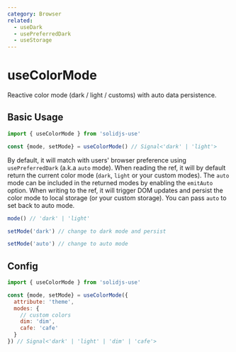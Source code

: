 ```yaml
---
category: Browser
related:
  - useDark
  - usePreferredDark
  - useStorage
---
```


# useColorMode

Reactive color mode (dark / light / customs) with auto data persistence.

## Basic Usage

```js
import { useColorMode } from 'solidjs-use'

const {mode, setMode} = useColorMode() // Signal<'dark' | 'light'>
```

By default, it will match with users' browser preference using `usePreferredDark` (a.k.a `auto` mode). When reading the ref, it will by default return the current color mode (`dark`, `light` or your custom modes). The `auto` mode can be included in the returned modes by enabling the `emitAuto` option. When writing to the ref, it will trigger DOM updates and persist the color mode to local storage (or your custom storage). You can pass `auto` to set back to auto mode.

```ts
mode() // 'dark' | 'light'

setMode('dark') // change to dark mode and persist

setMode('auto') // change to auto mode
```

## Config

```js
import { useColorMode } from 'solidjs-use'

const {mode, setMode} = useColorMode({
  attribute: 'theme',
  modes: {
    // custom colors
    dim: 'dim',
    cafe: 'cafe'
  }
}) // Signal<'dark' | 'light' | 'dim' | 'cafe'>
```
